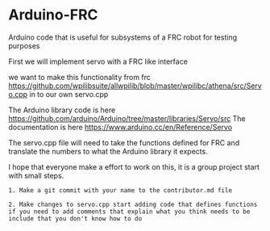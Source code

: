 # Arduino-FRC
Arduino code that is useful for subsystems of a FRC robot for testing purposes

First we will implement servo with a FRC like interface

we want to make this functionality from frc https://github.com/wpilibsuite/allwpilib/blob/master/wpilibc/athena/src/Servo.cpp
in to our own servo.cpp

The Arduino library code is here https://github.com/arduino/Arduino/tree/master/libraries/Servo/src
The documentation is here https://www.arduino.cc/en/Reference/Servo

The servo.cpp file will need to take the functions defined for FRC and translate the numbers to what the Arduino library it expects.

I hope that everyone make a effort to work on this, it is a group project start with small steps.

    1. Make a git commit with your name to the contributor.md file
    
    2. Make changes to servo.cpp start adding code that defines functions if you need to add comments that explain what you think needs to be include that you don't know how to do
    
    
    
